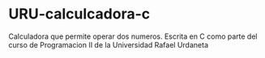 # URU-calculcadora-c
Calculadora que permite operar dos numeros. Escrita en C como parte del curso de Programacion II de la Universidad Rafael Urdaneta
